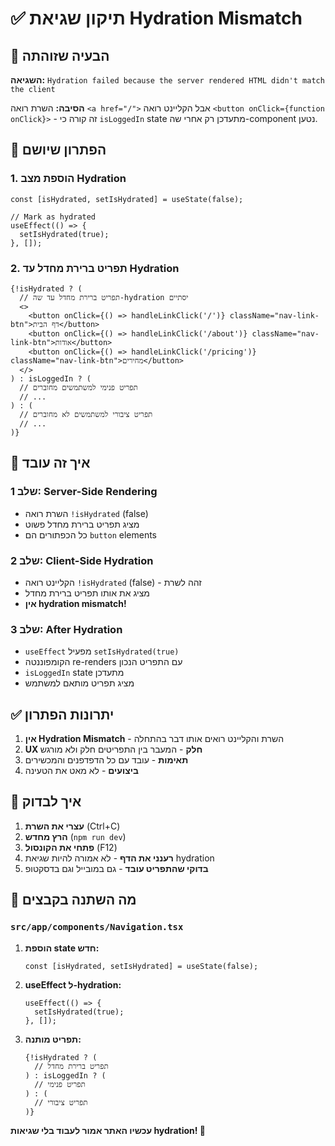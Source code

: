 # ✅ תיקון שגיאת Hydration Mismatch

## 🎯 הבעיה שזוהתה

**השגיאה:** `Hydration failed because the server rendered HTML didn't match the client`

**הסיבה:** השרת רואה `<a href="/">` אבל הקליינט רואה `<button onClick={function onClick}>` - זה קורה כי `isLoggedIn` state מתעדכן רק אחרי שה-component נטען.

## 🔧 הפתרון שיושם

### **1. הוספת מצב Hydration**

```tsx
const [isHydrated, setIsHydrated] = useState(false);

// Mark as hydrated
useEffect(() => {
  setIsHydrated(true);
}, []);
```

### **2. תפריט ברירת מחדל עד Hydration**

```tsx
{!isHydrated ? (
  // תפריט ברירת מחדל עד שה-hydration יסתיים
  <>
    <button onClick={() => handleLinkClick('/')} className="nav-link-btn">דף הבית</button>
    <button onClick={() => handleLinkClick('/about')} className="nav-link-btn">אודות</button>
    <button onClick={() => handleLinkClick('/pricing')} className="nav-link-btn">מחירים</button>
  </>
) : isLoggedIn ? (
  // תפריט פנימי למשתמשים מחוברים
  // ...
) : (
  // תפריט ציבורי למשתמשים לא מחוברים
  // ...
)}
```

## 🎯 איך זה עובד

### **שלב 1: Server-Side Rendering**
- השרת רואה `!isHydrated` (false)
- מציג תפריט ברירת מחדל פשוט
- כל הכפתורים הם `button` elements

### **שלב 2: Client-Side Hydration**
- הקליינט רואה `!isHydrated` (false) - זהה לשרת
- מציג את אותו תפריט ברירת מחדל
- **אין hydration mismatch!**

### **שלב 3: After Hydration**
- `useEffect` מפעיל `setIsHydrated(true)`
- הקומפוננטה re-renders עם התפריט הנכון
- `isLoggedIn` state מתעדכן
- מציג תפריט מותאם למשתמש

## ✅ יתרונות הפתרון

1. **אין Hydration Mismatch** - השרת והקליינט רואים אותו דבר בהתחלה
2. **UX חלק** - המעבר בין התפריטים חלק ולא מורגש
3. **תאימות** - עובד עם כל הדפדפנים והמכשירים
4. **ביצועים** - לא מאט את הטעינה

## 🚀 איך לבדוק

1. **עצרי את השרת** (Ctrl+C)
2. **הרץ מחדש** (`npm run dev`)
3. **פתחי את הקונסול** (F12)
4. **רענני את הדף** - לא אמורה להיות שגיאת hydration
5. **בדוקי שהתפריט עובד** - גם במובייל וגם בדסקטופ

## 📝 מה השתנה בקבצים

### `src/app/components/Navigation.tsx`

1. **הוספת state חדש:**
   ```tsx
   const [isHydrated, setIsHydrated] = useState(false);
   ```

2. **useEffect ל-hydration:**
   ```tsx
   useEffect(() => {
     setIsHydrated(true);
   }, []);
   ```

3. **תפריט מותנה:**
   ```tsx
   {!isHydrated ? (
     // תפריט ברירת מחדל
   ) : isLoggedIn ? (
     // תפריט פנימי
   ) : (
     // תפריט ציבורי
   )}
   ```

**עכשיו האתר אמור לעבוד בלי שגיאות hydration! 🎉**



